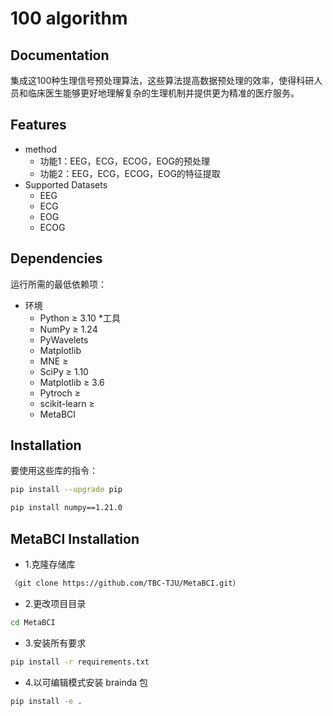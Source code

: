 # 100 algorithm

## Documentation

   集成这100种生理信号预处理算法，这些算法提高数据预处理的效率，使得科研人员和临床医生能够更好地理解复杂的生理机制并提供更为精准的医疗服务。

## Features
  * method
    *  功能1：EEG，ECG，ECOG，EOG的预处理
    * 功能2：EEG，ECG，ECOG，EOG的特征提取
 * Supported Datasets
    * EEG
    * ECG
    * EOG
    * ECOG
## Dependencies
运行所需的最低依赖项：
* 环境
  - Python ≥ 3.10
*工具
  - NumPy ≥ 1.24
  - PyWavelets
  - Matplotlib
  - MNE ≥ 
  - SciPy ≥ 1.10
  - Matplotlib ≥ 3.6
  - Pytroch ≥
  - scikit-learn ≥
  - MetaBCI

## Installation

要使用这些库的指令：

```bash
pip install --upgrade pip
```

```bash
pip install numpy==1.21.0
```

## MetaBCI Installation

- 1.克隆存储库
```bash
（git clone https://github.com/TBC-TJU/MetaBCI.git）
```
- 2.更改项目目录
```bash
cd MetaBCI
```
- 3.安装所有要求
```bash
pip install -r requirements.txt 
```
- 4.以可编辑模式安装 brainda 包
```bash
pip install -e .
```
